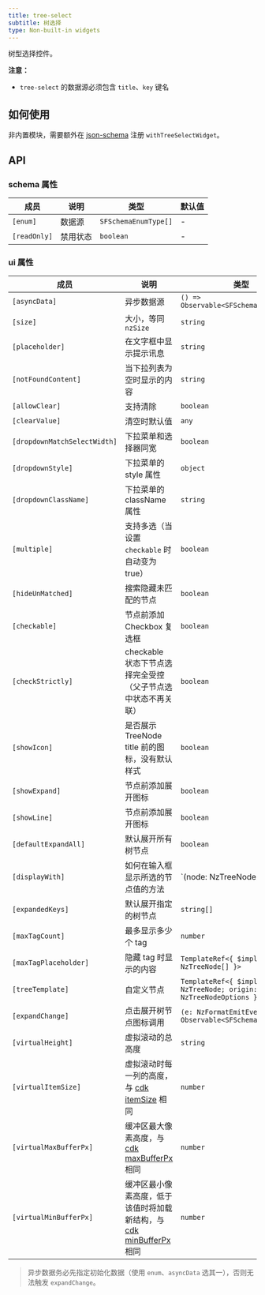 ```yaml
---
title: tree-select
subtitle: 树选择
type: Non-built-in widgets
---
```


树型选择控件。

**注意：**

- `tree-select` 的数据源必须包含 `title`、`key` 键名

## 如何使用

非内置模块，需要额外在 [json-schema](https://github.com/ng-alain/ng-alain/blob/master/src/app/shared/json-schema/index.ts#L9) 注册 `withTreeSelectWidget`。

## API

### schema 属性

| 成员 | 说明 | 类型 | 默认值 |
|----|----|----|-----|
| `[enum]` | 数据源 | `SFSchemaEnumType[]` | - |
| `[readOnly]` | 禁用状态 | `boolean` | - |

### ui 属性

| 成员 | 说明 | 类型 | 默认值 |
|----|----|----|-----|
| `[asyncData]` | 异步数据源 | `() => Observable<SFSchemaEnumType[]>` | - |
| `[size]` | 大小，等同 `nzSize` | `string` | `default` |
| `[placeholder]` | 在文字框中显示提示讯息 | `string` | - |
| `[notFoundContent]` | 当下拉列表为空时显示的内容 | `string` | - |
| `[allowClear]` | 支持清除 | `boolean` | `false` |
| `[clearValue]` | 清空时默认值 | `any` | `undefined` |
| `[dropdownMatchSelectWidth]` | 下拉菜单和选择器同宽 | `boolean` | `true` |
| `[dropdownStyle]` | 下拉菜单的 style 属性 | `object` | - |
| `[dropdownClassName]` | 下拉菜单的 className 属性 | `string` | - |
| `[multiple]` | 支持多选（当设置 `checkable` 时自动变为true） | `boolean` | `false` |
| `[hideUnMatched]` | 搜索隐藏未匹配的节点 | `boolean` | `false` |
| `[checkable]` | 节点前添加 Checkbox 复选框 | `boolean` | `false` |
| `[checkStrictly]` | checkable 状态下节点选择完全受控（父子节点选中状态不再关联） | `boolean` | `false` |
| `[showIcon]` | 是否展示 TreeNode title 前的图标，没有默认样式 | `boolean` | `false` |
| `[showExpand]` | 节点前添加展开图标 | `boolean` | `true` |
| `[showLine]` | 节点前添加展开图标 | `boolean` | `false` |
| `[defaultExpandAll]` | 默认展开所有树节点 | `boolean` | `false` |
| `[displayWith]` | 如何在输入框显示所选的节点值的方法 | `(node: NzTreeNode) => string | undefined` | `(node: NzTreeNode) => node.title` |
| `[expandedKeys]` | 默认展开指定的树节点 | `string[]` | - |
| `[maxTagCount]` | 最多显示多少个 tag | `number` | - |
| `[maxTagPlaceholder]` | 隐藏 tag 时显示的内容 | `TemplateRef<{ $implicit: NzTreeNode[] }>` | - |
| `[treeTemplate]` | 自定义节点 | `TemplateRef<{ $implicit: NzTreeNode; origin: NzTreeNodeOptions }>` | - |
| `[expandChange]` | 点击展开树节点图标调用 | `(e: NzFormatEmitEvent) => Observable<SFSchemaEnum[]>` | - |
| `[virtualHeight]` | 虚拟滚动的总高度 | `string` | `-` |
| `[virtualItemSize]` | 虚拟滚动时每一列的高度，与 [cdk itemSize](https://material.angular.io/cdk/scrolling/api) 相同 | `number` | `28` |
| `[virtualMaxBufferPx]` | 缓冲区最大像素高度，与 [cdk maxBufferPx](https://material.angular.io/cdk/scrolling/api) 相同 | `number` | `500` |
| `[virtualMinBufferPx]` | 缓冲区最小像素高度，低于该值时将加载新结构，与 [cdk minBufferPx](https://material.angular.io/cdk/scrolling/api) 相同 | `number` | `28` |

> 异步数据务必先指定初始化数据（使用 `enum`、`asyncData` 选其一），否则无法触发 `expandChange`。
